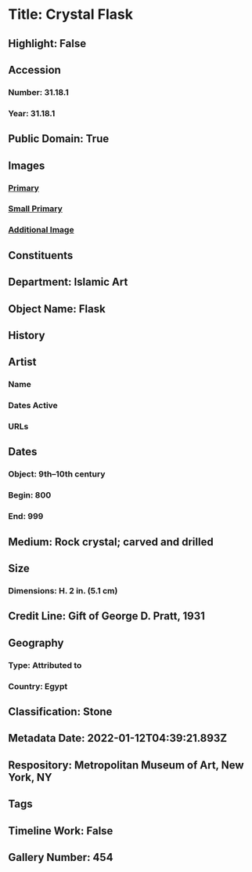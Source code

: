 # Title: Crystal Flask
## Highlight: False
## Accession
### Number: 31.18.1
### Year: 31.18.1
## Public Domain: True
## Images
### [Primary](https://images.metmuseum.org/CRDImages/is/original/sf31-18-1a.jpg)
### [Small Primary](https://images.metmuseum.org/CRDImages/is/web-large/sf31-18-1a.jpg)
### [Additional Image](https://images.metmuseum.org/CRDImages/is/original/31.18.1.jpg)
## Constituents
## Department: Islamic Art
## Object Name: Flask
## History
## Artist
### Name
### Dates Active
### URLs
## Dates
### Object: 9th–10th century
### Begin: 800
### End: 999
## Medium: Rock crystal; carved and drilled
## Size
### Dimensions: H. 2 in. (5.1 cm)
## Credit Line: Gift of George D. Pratt, 1931
## Geography
### Type: Attributed to
### Country: Egypt
## Classification: Stone
## Metadata Date: 2022-01-12T04:39:21.893Z
## Respository: Metropolitan Museum of Art, New York, NY
## Tags
## Timeline Work: False
## Gallery Number: 454